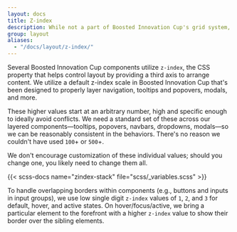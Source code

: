 ```yaml
---
layout: docs
title: Z-index
description: While not a part of Boosted Innovation Cup's grid system, z-indexes play an important part in how our components overlay and interact with one another.
group: layout
aliases:
  - "/docs/layout/z-index/"
---
```


Several Boosted Innovation Cup components utilize `z-index`, the CSS property that helps control layout by providing a third axis to arrange content. We utilize a default z-index scale in Boosted Innovation Cup that's been designed to properly layer navigation, tooltips and popovers, modals, and more.

These higher values start at an arbitrary number, high and specific enough to ideally avoid conflicts. We need a standard set of these across our layered components—tooltips, popovers, navbars, dropdowns, modals—so we can be reasonably consistent in the behaviors. There's no reason we couldn't have used `100`+ or `500`+.

We don't encourage customization of these individual values; should you change one, you likely need to change them all.

{{< scss-docs name="zindex-stack" file="scss/_variables.scss" >}}

To handle overlapping borders within components (e.g., buttons and inputs in input groups), we use low single digit `z-index` values of `1`, `2`, and `3` for default, hover, and active states. On hover/focus/active, we bring a particular element to the forefront with a higher `z-index` value to show their border over the sibling elements.
